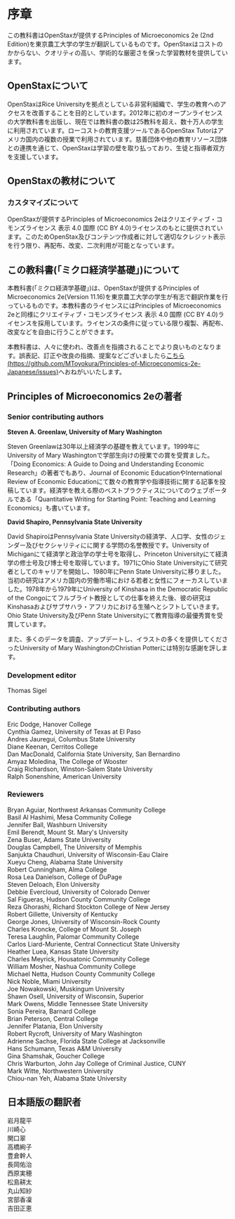 # 序章
この教科書はOpenStaxが提供するPrinciples of Microeconomics 2e (2nd Edition)を東京農工大学の学生が翻訳しているものです。OpenStaxはコストのかからない、クオリティの高い、学術的な厳密さを保った学習教材を提供しています。

## OpenStaxについて
OpenStaxはRice Universityを拠点としている非営利組織で、学生の教育へのアクセスを改善することを目的としています。2012年に初のオープンライセンスの大学教科書を出版し、現在では教科書の数は25教科を超え、数十万人の学生に利用されています。ローコストの教育支援ツールであるOpenStax Tutorはアメリカ国内の複数の授業で利用されています。慈善団体や他の教育リソース団体との連携を通じて、OpenStaxは学習の壁を取り払っており、生徒と指導者双方を支援しています。

## OpenStaxの教材について
### カスタマイズについて
OpenStaxが提供するPrinciples of Microeconomics 2eはクリエイティブ・コモンズライセンス 表示 4.0 国際 (CC BY 4.0)ライセンスのもとに提供されています。このためOpenStax及びコンテンツ作成者に対して適切なクレジット表示を行う限り、再配布、改変、二次利用が可能となっています。

## この教科書(「ミクロ経済学基礎」)について
本教科書(「ミクロ経済学基礎」)は、OpenStaxが提供するPrinciples of Microeconomics 2e(Version 11.16)を東京農工大学の学生が有志で翻訳作業を行っているものです。本教科書のライセンスにはPrinciples of Microeconomics 2eと同様にクリエイティブ・コモンズライセンス 表示 4.0 国際 (CC BY 4.0)ライセンスを採用しています。ライセンスの条件に従っている限り複製、再配布、改変などを自由に行うことができます。

本教科書は、人々に使われ、改善点を指摘されることでより良いものとなります。誤表記、訂正や改良の指摘、提案などございましたら[こちら(https://github.com/MToyokura/Principles-of-Microeconomics-2e-Japanese/issues)](https://github.com/MToyokura/Principles-of-Microeconomics-2e-Japanese/issues)へおねがいいたします。

## Principles of Microeconomics 2eの著者
### Senior contributing authors
**Steven A. Greenlaw, University of Mary Washington**

Steven Greenlawは30年以上経済学の基礎を教えています。1999年にUniversity of Mary Washingtonで学部生向けの授業での賞を受賞ました。「Doing Economics: A Guide to Doing and Understanding Economic Research」の著者でもあり、Journal of Economic EducationやInternational Review of Economic Educationにて数々の教育学や指導技術に関する記事を投稿しています。経済学を教える際のベストプラクティスについてのウェブポータルである「Quantitative Writing for Starting Point: Teaching and Learning Economics」も書いています。

**David Shapiro, Pennsylvania State University**

David ShapiroはPennsylvania State Universityの経済学、人口学、女性のジェンダー及びセクシャリティにに関する学問の名誉教授です。University of Michiganにて経済学と政治学の学士号を取得し、Princeton Universityにて経済学の修士号及び博士号を取得しています。1971にOhio State Universityにて研究者としてのキャリアを開始し、1980年にPenn State Universityに移りました。当初の研究はアメリカ国内の労働市場における若者と女性にフォーカスしていました。1978年から1979年にUniversity of Kinshasa in the Democratic Republic of the Congoにてフルブライト教授としての仕事を終えた後、彼の研究はKinshasaおよびサブサハラ・アフリカにおける生殖へとシフトしていきます。Ohio State University及びPenn State Universityにて教育指導の最優秀賞を受賞しています。

また、多くのデータを調査、アップデートし、イラストの多くを提供してくださったUniversity of Mary WashingtonのChristian Potterには特別な感謝を評します。

### Development editor
Thomas Sigel

### Contributing authors
Eric Dodge, Hanover College
<br>Cynthia Gamez, University of Texas at El Paso
<br>Andres Jauregui, Columbus State University
<br>Diane Keenan, Cerritos College
<br>Dan MacDonald, California State University, San Bernardino
<br>Amyaz Moledina, The College of Wooster
<br>Craig Richardson, Winston-Salem State University
<br>Ralph Sonenshine, American University

### Reviewers
Bryan Aguiar, Northwest Arkansas Community College
<br>Basil Al Hashimi, Mesa Community College
<br>Jennifer Ball, Washburn University
<br>Emil Berendt, Mount St. Mary's University
<br>Zena Buser, Adams State University
<br>Douglas Campbell, The University of Memphis
<br>Sanjukta Chaudhuri, University of Wisconsin-Eau Claire
<br>Xueyu Cheng, Alabama State University
<br>Robert Cunningham, Alma College
<br>Rosa Lea Danielson, College of DuPage
<br>Steven Deloach, Elon University
<br>Debbie Evercloud, University of Colorado Denver
<br>Sal Figueras, Hudson County Community College
<br>Reza Ghorashi, Richard Stockton College of New Jersey
<br>Robert Gillette, University of Kentucky
<br>George Jones, University of Wisconsin-Rock County
<br>Charles Kroncke, College of Mount St. Joseph
<br>Teresa Laughlin, Palomar Community College
<br>Carlos Liard-Muriente, Central Connecticut State University
<br>Heather Luea, Kansas State University
<br>Charles Meyrick, Housatonic Community College
<br>William Mosher, Nashua Community College
<br>Michael Netta, Hudson County Community College
<br>Nick Noble, Miami University
<br>Joe Nowakowski, Muskingum University
<br>Shawn Osell, University of Wisconsin, Superior
<br>Mark Owens, Middle Tennessee State University
<br>Sonia Pereira, Barnard College
<br>Brian Peterson, Central College
<br>Jennifer Platania, Elon University
<br>Robert Rycroft, University of Mary Washington
<br>Adrienne Sachse, Florida State College at Jacksonville
<br>Hans Schumann, Texas A&M University
<br>Gina Shamshak, Goucher College
<br>Chris Warburton, John Jay College of Criminal Justice, CUNY
<br>Mark Witte, Northwestern University
<br>Chiou-nan Yeh, Alabama State University

## 日本語版の翻訳者
岩月龍平
<br>川崎心
<br>関口翠
<br>高橋絢子
<br>豊倉幹人
<br>長岡佑治
<br>西原実穂
<br>松島耕太
<br>丸山知紗
<br>宮部香凜
<br>吉田正恵